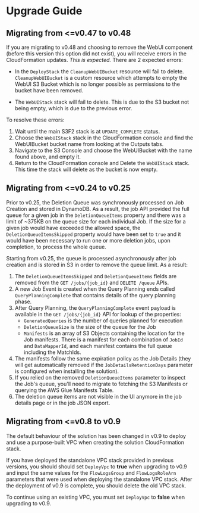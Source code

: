 # Upgrade Guide

## Migrating from <=v0.47 to v0.48

If you are migrating to v0.48 and choosing to remove the WebUI component (before
this version this option did not exist), you will receive errors in the
CloudFormation updates. _This is expected._ There are 2 expected errors:

- In the `DeployStack` the `CleanupWebUIBucket` resource will fail to delete.
  `CleanupWebUIBucket` is a custom resource which attempts to empty the WebUI S3
  Bucket which is no longer possible as permissions to the bucket have been
  removed.

- The `WebUIStack` stack will fail to delete. This is due to the S3 bucket not
  being empty, which is due to the previous error.

To resolve these errors:

1. Wait until the main S3F2 stack is at `UPDATE_COMPLETE` status.
2. Choose the `WebUIStack` stack in the CloudFormation console and find the
   WebUIBucket bucket name from looking at the Outputs tabs.
3. Navigate to the S3 Console and choose the WebUIBucket with the name found
   above, and empty it.
4. Return to the CloudFormation console and Delete the `WebUIStack` stack. This
   time the stack will delete as the bucket is now empty.

## Migrating from <=v0.24 to v0.25

Prior to v0.25, the Deletion Queue was synchronously processed on Job Creation
and stored in DynamoDB. As a result, the job API provided the full queue for a
given job in the `DeletionQueueItems` property and there was a limit of ~375KB
on the queue size for each individual Job. If the size for a given job would
have exceeded the allowed space, the `DeletionQueueItemsSkipped` property would
have been set to `true` and it would have been necessary to run one or more
deletion jobs, upon completion, to process the whole queue.

Starting from v0.25, the queue is processed asynchronously after job creation
and is stored in S3 in order to remove the queue limit. As a result:

1. The `DeletionQueueItemsSkipped` and `DeletionQueueItems` fields are removed
   from the `GET /jobs/{job_id}` and `DELETE /queue` APIs.
2. A new Job Event is created when the Query Planning ends called
   `QueryPlanningComplete` that contains details of the query planning phase.
3. After Query Planning, the `QueryPlanningComplete` event payload is available
   in the `GET /jobs/{job_id}` API for lookup of the properties:
   - `GeneratedQueries` is the number of queries planned for execution
   - `DeletionQueueSize` is the size of the queue for the Job
   - `Manifests` is an array of S3 Objects containing the location for the Job
     manifests. There is a manifest for each combination of `JobId` and
     `DataMapperId`, and each manifest contains the full queue including the
     MatchIds.
4. The manifests follow the same expiration policy as the Job Details (they will
   get automatically removed if the `JobDetailsRetentionDays` parameter is
   configured when installing the solution).
5. If you relied on the removed `DeletionQueueItems` parameter to inspect the
   Job's queue, you'll need to migrate to fetching the S3 Manifests or querying
   the AWS Glue Manifests Table.
6. The deletion queue items are not visible in the UI anymore in the job details
   page or in the job JSON export.

## Migrating from <=v0.8 to v0.9

The default behaviour of the solution has been changed in v0.9 to deploy and use
a purpose-built VPC when creating the solution CloudFormation stack.

If you have deployed the standalone VPC stack provided in previous versions, you
should should set `DeployVpc` to **true** when upgrading to v0.9 and input the
same values for the `FlowLogsGroup` and `FlowLogsRoleArn` parameters that were
used when deploying the standalone VPC stack. After the deployment of v0.9 is
complete, you should delete the old VPC stack.

To continue using an existing VPC, you must set `DeployVpc` to **false** when
upgrading to v0.9.

